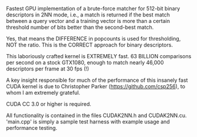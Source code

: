 Fastest GPU implementation of a brute-force
matcher for 512-bit binary descriptors
in 2NN mode, i.e., a match is returned if the best
match between a query vector and a training vector
is more than a certain threshold number of bits
better than the second-best match.

Yes, that means the DIFFERENCE in popcounts is used
for thresholding, NOT the ratio. This is the CORRECT
approach for binary descriptors.

This laboriously crafted kernel is EXTREMELY fast.
63 BILLION comparisons per second on a stock GTX1080,
enough to match nearly 46,000 descriptors per frame at 30 fps (!)

A key insight responsible for much of the performance of
this insanely fast CUDA kernel is due to
Christopher Parker (https://github.com/csp256), to whom
I am extremely grateful.

CUDA CC 3.0 or higher is required.

All functionality is contained in the files CUDAK2NN.h
and CUDAK2NN.cu. 'main.cpp' is simply a sample test harness
with example usage and performance testing.
